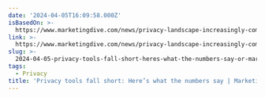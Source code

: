 ```yaml
---
date: '2024-04-05T16:09:58.000Z'
isBasedOn: >-
  https://www.marketingdive.com/news/privacy-landscape-increasingly-complex-pixels-what-numbers-say/712387/
link: >-
  https://www.marketingdive.com/news/privacy-landscape-increasingly-complex-pixels-what-numbers-say/712387/
slug: >-
  2024-04-05-privacy-tools-fall-short-heres-what-the-numbers-say-or-marketing-dive
tags:
  - Privacy
title: 'Privacy tools fall short: Here’s what the numbers say | Marketing Dive'
---
```


